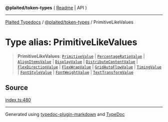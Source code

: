 **@plaited/token-types** ( [Readme](../README.md) \| API )

***

[Plaited Typedocs](../../../modules.md) / [@plaited/token-types](../modules.md) / PrimitiveLikeValues

# Type alias: PrimitiveLikeValues

> **PrimitiveLikeValues**: [`PrimitiveValue`](PrimitiveValue.md) \| [`PercentageRatioValue`](PercentageRatioValue.md) \| [`AlignItemsValue`](AlignItemsValue.md) \| [`DisplayValue`](DisplayValue.md) \| [`DistributeContentValue`](DistributeContentValue.md) \| [`FlexDirectionValue`](FlexDirectionValue.md) \| [`FlexWrapValue`](FlexWrapValue.md) \| [`GridAutoFlowValue`](GridAutoFlowValue.md) \| [`TimingValue`](TimingValue.md) \| [`FontStyleValue`](FontStyleValue.md) \| [`FontWeightValue`](FontWeightValue.md) \| [`TextTransformValue`](TextTransformValue.md)

## Source

[index.ts:480](https://github.com/plaited/plaited/blob/d85458a/libs/token-types/src/index.ts#L480)

***

Generated using [typedoc-plugin-markdown](https://www.npmjs.com/package/typedoc-plugin-markdown) and [TypeDoc](https://typedoc.org/)
